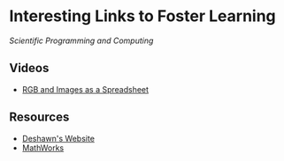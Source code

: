 # Interesting Links to Foster Learning
*Scientific Programming and Computing*

## Videos
- [RGB and Images as a Spreadsheet](https://www.youtube.com/watch?v=UBX2QQHlQ_I)

## Resources
- [Deshawn's Website](http://dsambrano.com/resources)
- [MathWorks](https://www.mathworks.com)